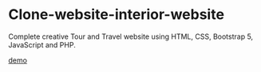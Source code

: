 # Clone-website-interior-website
Complete creative Tour and Travel website using HTML, CSS, Bootstrap 5, JavaScript and PHP.

[demo](https://kirti27-p.github.io/Clone-website-interior-website/)
